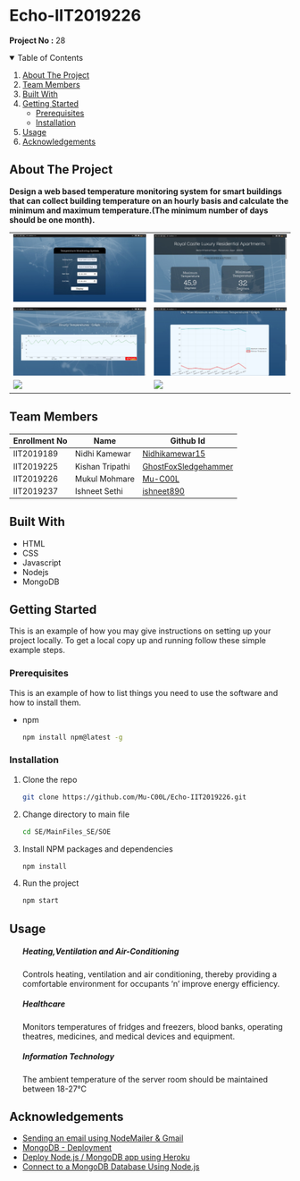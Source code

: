 # Echo-IIT2019226
**Project No :** 28

<!-- TABLE OF CONTENTS -->
<details open="open">
  <summary>Table of Contents</summary>
  <ol>
    <li>
      <a href="#about-the-project">About The Project</a>
    </li>
    <li><a href="#team-members">Team Members</a></li>
    <li><a href="#built-with">Built With</a></li>
    <li>
      <a href="#getting-started">Getting Started</a>
      <ul>
        <li><a href="#prerequisites">Prerequisites</a></li>
        <li><a href="#installation">Installation</a></li>
      </ul>
    </li>
    <li><a href="#usage">Usage</a></li>
    <li><a href="#acknowledgements">Acknowledgements</a></li>
  </ol>
</details>

## About The Project

**Design a web based temperature monitoring system for smart buildings that can collect building temperature on an hourly basis and calculate the minimum and maximum temperature.(The minimum number of days should be one month).**

<table>
  <tr>
    <td valign="top"><img src="https://github.com/Mu-C00L/Echo-IIT2019226/blob/main/ProjectSS/img1.jpeg"></td>
    <td valign="top"><img src="https://github.com/Mu-C00L/Echo-IIT2019226/blob/main/ProjectSS/img2.jpeg"></td>
  </tr>
  <tr>
    <td valign="top"><img src="https://github.com/Mu-C00L/Echo-IIT2019226/blob/main/ProjectSS/img3.jpeg"></td>
    <td valign="top"><img src="https://github.com/Mu-C00L/Echo-IIT2019226/blob/main/ProjectSS/img4.jpeg"></td>
  </tr>
  <tr>
    <td valign="top"><img src="https://user-images.githubusercontent.com/58396508/116656895-1878be00-a9ab-11eb-9f6e-ae7f5e4d4783.jpeg"></td>
    <td valign="top"><img src="https://user-images.githubusercontent.com/58396508/116656897-19a9eb00-a9ab-11eb-9e2c-2b9e94259277.jpeg"></td>
  </tr>

 </table>

## Team Members
|  Enrollment No |   Name         | Github Id        |
 --------------  |   ----         | --------        |
|    IIT2019189  |  Nidhi Kamewar | [Nidhikamewar15](https://github.com/Nidhikamewar15)  |
|    IIT2019225  |  Kishan Tripathi  |     [GhostFoxSledgehammer](https://github.com/GhostFoxSledgehammer) | 
|    IIT2019226  |  Mukul Mohmare |  [Mu-C00L](https://github.com/Mu-C00L) |
|    IIT2019237  |  Ishneet Sethi |  [ishneet890](https://github.com/ishneet890)

## Built With
<ul>
  <li>HTML</li>
  <li>CSS</li>
  <li>Javascript</li>
  <li>Nodejs</li>
  <li>MongoDB</li>
</ul>

<!-- GETTING STARTED -->
## Getting Started

This is an example of how you may give instructions on setting up your project locally.
To get a local copy up and running follow these simple example steps.

### Prerequisites

This is an example of how to list things you need to use the software and how to install them.
* npm
  ```sh
  npm install npm@latest -g
  ```

### Installation


1. Clone the repo
   ```sh
   git clone https://github.com/Mu-C00L/Echo-IIT2019226.git
   ```
2. Change directory to main file
   ```sh
   cd SE/MainFiles_SE/SOE
   ```
3. Install NPM packages and dependencies
   ```sh
   npm install
   ```
4. Run the project
   ```sh
   npm start
   ```
   
   
<!-- Usage -->
## Usage
<ul><h5>Heating,Ventilation and Air-Conditioning</h5>
Controls heating, ventilation and air conditioning, thereby providing a comfortable environment for occupants ‘n’ improve energy efficiency.<br>
<h5>Healthcare</h5>
Monitors temperatures of fridges and freezers, blood banks, operating theatres, medicines, and medical devices and equipment.<br>
<h5>Information Technology</h5>
The ambient temperature of the server room should be maintained between 18-27°C</ul>


<!-- Acknowledgements -->
## Acknowledgements
* [Sending an email using NodeMailer & Gmail](https://codeburst.io/sending-an-email-using-nodemailer-gmail-7cfa0712a799)
* [MongoDB - Deployment](https://www.tutorialspoint.com/mongodb/mongodb_deployment.htm)
* [Deploy Node.js / MongoDB app using Heroku](https://medium.com/make-school/how-to-deploy-your-node-js-mongodb-app-to-the-web-using-heroku-63d4bccf2675)
* [Connect to a MongoDB Database Using Node.js](https://www.mongodb.com/blog/post/quick-start-nodejs-mongodb--how-to-get-connected-to-your-database)
